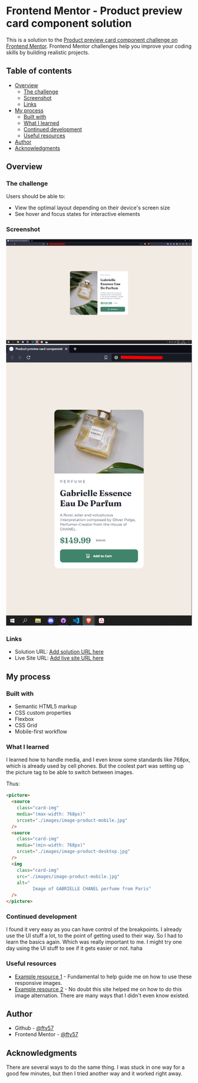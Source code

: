 # Frontend Mentor - Product preview card component solution

This is a solution to the [Product preview card component challenge on Frontend Mentor](https://www.frontendmentor.io/challenges/product-preview-card-component-GO7UmttRfa). Frontend Mentor challenges help you improve your coding skills by building realistic projects.

## Table of contents

- [Overview](#overview)
  - [The challenge](#the-challenge)
  - [Screenshot](#screenshot)
  - [Links](#links)
- [My process](#my-process)
  - [Built with](#built-with)
  - [What I learned](#what-i-learned)
  - [Continued development](#continued-development)
  - [Useful resources](#useful-resources)
- [Author](#author)
- [Acknowledgments](#acknowledgments)

## Overview

### The challenge

Users should be able to:

- View the optimal layout depending on their device's screen size
- See hover and focus states for interactive elements

### Screenshot

![Minha tela - Desktop](./screenshot/Screenshot_1.png)
![Minha tela - Mobile](./screenshot/Screenshot_2.png)

### Links

- Solution URL: [Add solution URL here](https://www.frontendmentor.io/solutions/a-card-component-practicing-the-use-of-media-dPnaoHkOOd)
- Live Site URL: [Add live site URL here](https://fty57.github.io/product-preview-card-component-main/)

## My process

### Built with

- Semantic HTML5 markup
- CSS custom properties
- Flexbox
- CSS Grid
- Mobile-first workflow

### What I learned

I learned how to handle media, and I even know some standards like 768px, which is already used by cell phones. But the coolest part was setting up the picture tag to be able to switch between images.

Thus:

```html
<picture>
  <source
    class="card-img"
    media="(max-width: 768px)"
    srcset="./images/image-product-mobile.jpg"
  />
  <source
    class="card-img"
    media="(min-width: 768px)"
    srcset="./images/image-product-desktop.jpg"
  />
  <img
    class="card-img"
    src="./images/image-product-mobile.jpg"
    alt="
          Image of GABRIELLE CHANEL perfume from Paris"
  />
</picture>
```

### Continued development

I found it very easy as you can have control of the breakpoints. I already use the UI stuff a lot, to the point of getting used to their way. So I had to learn the basics again. Which was really important to me. I might try one day using the UI stuff to see if it gets easier or not. haha

### Useful resources

- [Example resource 1](https://developer.mozilla.org/pt-BR/docs/Learn/HTML/Multimedia_and_embedding/Responsive_images) - Fundamental to help guide me on how to use these responsive images.
- [Example resource 2](https://mdn.github.io/learning-area/html/multimedia-and-embedding/responsive-images/not-responsive.html) - No doubt this site helped me on how to do this image alternation. There are many ways that I didn't even know existed.

## Author

- Github - [@fty57](https://github.com/fty57)
- Frontend Mentor - [@fty57](https://www.frontendmentor.io/profile/fty57)

## Acknowledgments

There are several ways to do the same thing. I was stuck in one way for a good few minutes, but then I tried another way and it worked right away.
